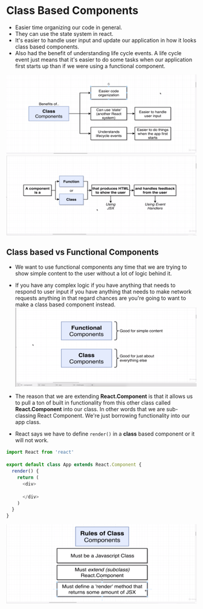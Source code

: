 # Class Based Components

* Easier time organizing our code in general.
* They can use the state system in react.
* It's easier to handle user input and update our application in how it looks class based components.
* Also had the benefit of understanding life cycle events.  A life cycle event just means that it's easier to do some tasks when our application first starts up than if we were using a functional component.

![class components](./class-components.png)
![class components](./function-vs-class.png)

## Class based vs Functional Components

* We want to use functional components any time that we are trying to show simple content to the user without a lot of logic behind it.
* If you have any complex logic if you have anything that needs to respond to user input if you have anything that needs to make network requests anything in that regard chances are you're going to want to make a class based component instead.
![class components](./function-vs-class-2.png)

* The reason that we are extending **React.Component** is that it allows us to pull a
ton of built in functionality from this other class called **React.Component** into our class.
In other words that we are sub-classing React Component.
We're just borrowing functionality into our app class.
* React says we have to define `render()` in a **class** based component or it will not work.

```javascript
import React from 'react'

export default class App extends React.Component {
  render() {
    return (
      <div>

      </div>
    )
  }
}
```

![class components rules](./class-components-rules.png)